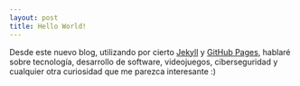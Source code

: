 ```yaml
---
layout: post
title: Hello World!
---
```


Desde este nuevo blog, utilizando por cierto [Jekyll](https://jekyllrb.com) y [GitHub Pages](https://pages.github.com/), hablaré sobre tecnología, desarrollo de software, videojuegos, ciberseguridad y cualquier otra curiosidad que me parezca interesante :)